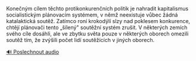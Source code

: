 
Konečným cílem těchto protikonkurenčních politik je nahradit kapitalismus socialistickým plánovacím systémem, v němž neexistuje vůbec žádná katalaktická soutěž. Zatímco roní krokodýlí slzy nad poklesem konkurence, chtějí plánovači tento „šílený" soutěžní systém zrušit. V některých zemích svého cíle dosáhli, ale ve zbytku světa pouze v některých oborech omezili soutěž tím, že zvýšili počet lidí soutěžících v jiných oborech.

[🔊 Poslechnout audio](/data/7-paragraphs/audio/chapter_57/para_009-Konenm-clem-tchto-protikonkurennch-politik-j.mp3)

